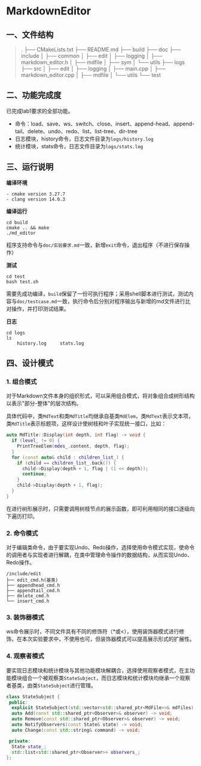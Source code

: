 # MarkdownEditor

## 一、文件结构

> .
> ├── CMakeLists.txt
> ├── README.md
> ├── build
> ├── doc
> ├── include
> │   ├── common
> │   ├── edit
> │   ├── logging
> │   ├── markdown_editor.h
> │   ├── mdfile
> │   ├── sym
> │   └── utils
> ├── logs
> ├── src
> │   ├── edit
> │   ├── logging
> │   ├── main.cpp
> │   ├── markdown_editor.cpp
> │   ├── mdfile
> │   └── utils
> └── test



## 二、功能完成度

已完成lab1要求的全部功能。

- 命令：load、save、ws、switch、close、insert、append-head、append-tail、delete、undo、redo、list、list-tree、dir-tree
- 日志模块，history命令，日志文件目录为`logs/history.log`
- 统计模块，stats命令，日志文件目录为`logs/stats.log`



## 三、运行说明

**编译环境**

```
- cmake version 3.27.7
- clang version 14.0.3
```



**编译运行**

```shell
cd build
cmake .. && make
./md_editor
```

​	程序支持命令与`doc/实验要求.md`一致，新增`exit`命令，退出程序（不进行保存操作）



**测试**

```shell
cd test
bash test.sh
```

​	需要先成功编译，`build`保留了一份可执行程序；采用shell脚本进行测试，测试内容与`doc/testcase.md`一致，执行命令后分别对程序输出与新增的md文件进行比对操作，并打印测试结果。



**日志**

```shell
cd logs
ls
	history.log     stats.log
```



## 四、设计模式

### 1. 组合模式

​	对于Markdown文件本身的组织形式，可以采用组合模式，将对象组合成树形结构以表示"部分-整体"的层次结构。

​	具体代码中，类`MdText`和类`MdTitle`均继承自基类`MdElem`，类`MdText`表示文本项，类`MdTitle`表示标题项，这样设计使树枝和叶子实现统一接口，比如：

```c++
auto MdTitle::Display(int depth, int flag) -> void {
  if (level_ != 0) {
    PrintTreeElem(mdes_.content, depth, flag);
  }
  for (const auto& child : children_list_) {
    if (child == children_list_.back()) {
      child->Display(depth + 1, flag | (1 << depth));
      continue;
    }
    child->Display(depth + 1, flag);
  }
}
```

​	在进行树形展示时，只需要调用树枝节点的展示函数，即可利用相同的接口逐级向下遍历打印。



### 2. 命令模式

​	对于编辑类命令，由于要实现Undo、Redo操作，选择使用命令模式实现，使命令的调用者与实现者进行解耦，在类中管理命令操作的数据结构，从而实现Undo、Redo操作。

```
/include/edit
├── edit_cmd.h(基类)
├── appendhead_cmd.h
├── appendtail_cmd.h
├── delete_cmd.h
└── insert_cmd.h
```



### 3. 装饰器模式

​	ws命令展示时，不同文件具有不同的修饰符（*或<），使用装饰器模式进行修饰，在本次实验要求中，不使用也可，但装饰器模式可以提高展示形式的扩展性。



### 4. 观察者模式

​	要实现日志模块和统计模块与其他功能模块解耦合，选择使用观察者模式，在主功能模块组合一个被观察类`StateSubject`，而日志模块和统计模块均继承一个观察者基类，由类`StateSubject`进行管理。

```c++
class StateSubject {
 public:
  explicit StateSubject(std::vector<std::shared_ptr<MdFile>>& mdfiles);
  auto Add(const std::shared_ptr<Observer>& observer) -> void;
  auto Remove(const std::shared_ptr<Observer>& observer) -> void;
  auto NotifyObservers(const State& state) -> void;
  auto Change(const std::string& command) -> void;

 private:
  State state_;
  std::list<std::shared_ptr<Observer>> observers_;
};
```